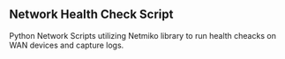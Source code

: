 ## Network Health Check Script

Python Network Scripts utilizing Netmiko library to run health cheacks on WAN devices and capture logs.
